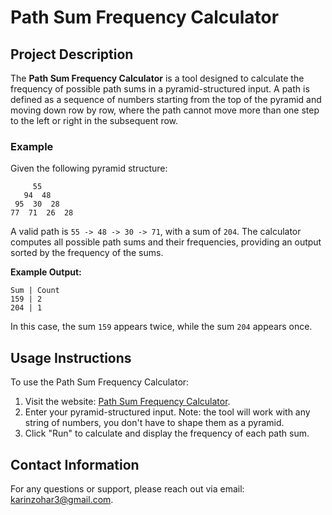 # Path Sum Frequency Calculator

## Project Description

The **Path Sum Frequency Calculator** is a tool designed to calculate the frequency of possible path sums in a pyramid-structured input. A path is defined as a sequence of numbers starting from the top of the pyramid and moving down row by row, where the path cannot move more than one step to the left or right in the subsequent row.

### Example

Given the following pyramid structure:

```
     55
   94  48
 95  30  28
77  71  26  28
```

A valid path is `55 -> 48 -> 30 -> 71`, with a sum of `204`. The calculator computes all possible path sums and their frequencies, providing an output sorted by the frequency of the sums.

**Example Output:**

```
Sum | Count
159 | 2
204 | 1
```

In this case, the sum `159` appears twice, while the sum `204` appears once.

## Usage Instructions

To use the Path Sum Frequency Calculator:

1. Visit the website: [Path Sum Frequency Calculator](https://karin-zohar.github.io/Path-Sum-Frequency-Calculator/).
2. Enter your pyramid-structured input. Note: the tool will work with any string of numbers, you don't have to shape them as a pyramid.
3. Click "Run" to calculate and display the frequency of each path sum.

## Contact Information

For any questions or support, please reach out via email: [karinzohar3@gmail.com](mailto:karinzohar3@gmail.com).
